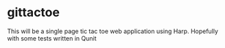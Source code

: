 # gittactoe
This will be a single page tic tac toe web application using Harp. Hopefully with some tests written in Qunit
